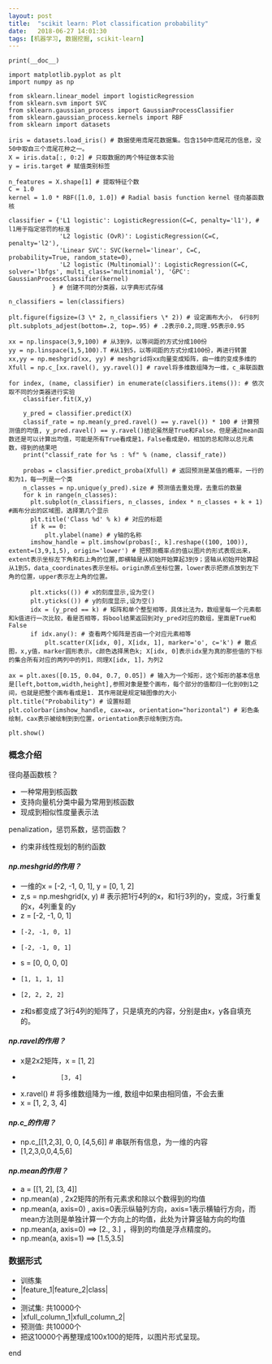 ```yaml
---
layout: post
title:  "scikit learn: Plot classification probability"
date:   2018-06-27 14:01:30
tags: [机器学习, 数据挖掘, scikit-learn]
---
```


    print(__doc__)

    import matplotlib.pyplot as plt
    import numpy as np

    from sklearn.linear_model import logisticRegression
    from sklearn.svm import SVC
    from sklearn.gaussian_process import GaussianProcessClassifier
    from sklearn.gaussian_process.kernels import RBF
    from sklearn import datasets

    iris = datasets.load_iris() # 数据使用鸢尾花数据集。包含150中鸢尾花的信息，没50中取自三个鸢尾花种之一。
    X = iris.data[:, 0:2] # 只取数据的两个特征做本实验
    y = iris.target # 赋值类别标签

    n_features = X.shape[1] # 提取特征个数
    C = 1.0
    kernel = 1.0 * RBF([1.0, 1.0]) # Radial basis function kernel 径向基函数核

    classifier = {'L1 logistic': LogisticRegression(C=C, penalty='l1'), # l1用于指定惩罚的标准
                  'L2 logistic (OvR)': LogisticRegression(C=C, penalty='l2'),
                  'Linear SVC': SVC(kernel='linear', C=C, probability=True, random_state=0),
                  'L2 logistic (Multinomial)': LogisticRegression(C=C, solver='lbfgs', multi_class='multinomial'), 'GPC': GaussianProcessClassifier(kernel)
                } # 创建不同的分类器，以字典形式存储

    n_classifiers = len(classifiers)

    plt.figure(figsize=(3 \* 2, n_classifiers \* 2)) # 设定画布大小， 6行8列
    plt.subplots_adjest(bottom=.2, top=.95) # .2表示0.2,同理.95表示0.95

    xx = np.linspace(3,9,100) # 从3到9，以等间距的方式分成100份
    yy = np.linspace(1,5,100).T #从1到5，以等间距的方式分成100份，再进行转置
    xx,yy = np.meshgrid(xx, yy) # meshgrid将xx向量变成矩阵，由一维的变成多维的
    Xfull = np.c_[xx.ravel(), yy.ravel()] # ravel将多维数组降为一维，c_串联函数

    for index, (name, classifier) in enumerate(classifiers.items()): # 依次取不同的分类器进行实验
        classifier.fit(X,y)

        y_pred = classifier.predict(X)
        classif_rate = np.mean(y_pred.ravel() == y.ravel()) * 100 # 计算预测值的均值, y_pred.ravel() == y.ravel()结论虽然是True和False，但是通过mean函数还是可以计算出均值，可能是所有True看成是1，False看成是0，相加的总和除以总元素数，得到的结果吧
        print("classif_rate for %s : %f" % (name, classif_rate))

        probas = classifier.predict_proba(Xfull) # 返回预测是某值的概率，一行的和为1，每一列是一个类
        n_classes = np.unique(y_pred).size # 预测值去重处理，去重后的数量
        for k in range(n_classes):
          plt.subplot(n_classifiers, n_classes, index * n_classes + k + 1) #画布分出的区域图，选择第几个显示
          plt.title('Class %d' % k) # 对应的标题
          if k == 0:
              plt.ylabel(name) # y轴的名称
          imshow_handle = plt.imshow(probas[:, k].reshape((100, 100)),  extent=(3,9,1,5), origin='lower') # 把预测概率点的值以图片的形式表现出来，extent表示坐标左下角和右上角的位置,即横轴是从初始开始算起3到9；竖轴从初始开始算起从1到5，data_coordinates表示坐标。origin原点坐标位置，lower表示把原点放到左下角的位置，upper表示左上角的位置。

          plt.xticks(()) # x的刻度显示,设为空()
          plt.yticks(()) # y的刻度显示,设为空()
          idx = (y_pred == k) # 矩阵和单个整型相等，具体比法为，数组里每一个元素都和k值进行一次比较，看是否相等，将bool结果返回到对y_pred对应的数组，里面是True和False
          if idx.any(): # 查看两个矩阵是否由一个对应元素相等
              plt.scatter(X[idx, 0], X[idx, 1], marker='o', c='k') # 散点图，x,y值，marker圆形表示，c颜色选择黑色k; X[idx, 0]表示idx里为真的那些值的下标的集合所有对应的两列中的列1，同理X[idx, 1]，为列2

    ax = plt.axes([0.15, 0.04, 0.7, 0.05]) # 输入为一个矩形，这个矩形的基本信息是[left,bottom,width,height],参照对象是整个画布，每个部分的值都归一化到0到1之间，也就是把整个画布看成是1. 其作用就是规定轴图像的大小
    plt.title("Probability") # 设置标题
    plt.colorbar(imshow_handle, cax=ax, orientation="horizontal") # 彩色条绘制，cax表示被绘制到到位置，orientation表示绘制到方向。

    plt.show()




### 概念介绍
径向基函数核？
+ 一种常用到核函数
+ 支持向量机分类中最为常用到核函数
+ 现成到相似性度量表示法

penalization，惩罚系数，惩罚函数？
+ 约束非线性规划的制约函数

#### ***np.meshgrid的作用？***
+ 一维的x = [-2, -1, 0, 1], y = [0, 1, 2]
+ z,s = np.meshgrid(x, y) # 表示把1行4列的x，和1行3列的y，变成，3行重复的x，4列重复的y
+ z = [-2, -1, 0, 1]
+     [-2, -1, 0, 1]
+     [-2, -1, 0, 1]
+ s = [0, 0, 0, 0]
+     [1, 1, 1, 1]
+     [2, 2, 2, 2]
+ z和s都变成了3行4列的矩阵了，只是填充的内容，分别是由x，y各自填充的。

#### ***np.ravel的作用？***
+ x是2x2矩阵，x = [1, 2]
+                [3, 4]
+ x.ravel() # 将多维数组降为一维, 数组中如果由相同值，不会去重
+ x = [1, 2, 3, 4]

#### ***np.c_的作用？***
+ np.c_[[1,2,3], 0, 0, [4,5,6]] # 串联所有信息，为一维的内容
+ [1,2,3,0,0,4,5,6]

#### ***np.mean的作用？***
+ a = [[1, 2], [3, 4]]
+ np.mean(a) , 2x2矩阵的所有元素求和除以个数得到的均值
+ np.mean(a, axis=0) , axis=0表示纵轴列方向，axis=1表示横轴行方向，而mean方法则是单独计算一个方向上的均值，此处为计算竖轴方向的均值
+ np.mean(a, axis=0) ==> [2., 3.] ，得到的均值是浮点精度的。
+ np.mean(a, axis=1) ==> [1.5,3.5]

### 数据形式
+ 训练集
+ |feature_1|feature_2|class|
+
+ 测试集: 共10000个
+ |xfull_column_1|xfull_column_2|
+ 预测值: 共10000个
+ 把这10000个再整理成100x100的矩阵，以图片形式呈现。





end
